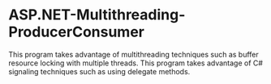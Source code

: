 # ASP.NET-Multithreading-ProducerConsumer
This program takes advantage of multithreading techniques such as buffer resource locking with multiple threads. This program takes advantage of C# signaling techniques such as using delegate methods.
